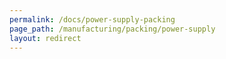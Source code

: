 ```yaml
---
permalink: /docs/power-supply-packing
page_path: /manufacturing/packing/power-supply
layout: redirect
---
```


